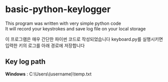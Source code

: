 # basic-python-keylogger
This program was written with very simple python code </br>
It will record your keystrokes and save log file on your local storage </br>

이 프로그램은 매우 간단한 파이썬 코드로 작성되었습니다
keyboard.py를 실행시키면 입력한 키의 로그를 아래 경로에 저장합니다
## Key log path
**Windows** : C:\Users\\(username)\temp.txt
